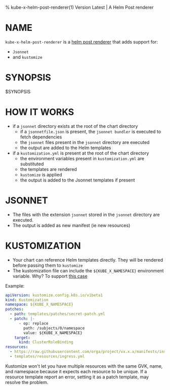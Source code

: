% kube-x-helm-post-renderer(1) Version Latest | A Helm Post renderer
# NAME

`kube-x-helm-post-renderer` is a  [helm post renderer](https://helm.sh/docs/topics/advanced/#post-rendering)
that adds support for:
* `Jsonnet` 
* and `kustomize`

# SYNOPSIS

$SYNOPSIS

# HOW IT WORKS

- if a `jsonnet` directory exists at the root of the chart directory
  - if a `jsonnetfile.json` is present, the `jsonnet bundler` is executed to fetch dependencies
  - the `jsonnet` files present in the `jsonnet` directory are executed 
  - the output are added to the Helm templates
- if a `kustomization.yml` is present at the root of the chart directory
  - the environment variables present in `kustomization.yml` are substituted
  - the templates are rendered
  - `kustomize` is applied
  - the output is added to the Jsonnet templates if present

# JSONNET

* The files with the extension `jsonnet` stored in the `jsonnet` directory are executed.
* The output is added as new manifest (ie new resources)

# KUSTOMIZATION

* Your chart can reference Helm templates directly. They will be rendered before passing them to `kustomize`
* The kustomization file can include the `${KUBE_X_NAMESPACE}` environment variable. Why? To support [this case](https://argo-cd.readthedocs.io/en/stable/operator-manual/installation/#installing-argo-cd-in-a-custom-namespace)


Example:
```yaml
apiVersion: kustomize.config.k8s.io/v1beta1
kind: Kustomization
namespace: ${KUBE_X_NAMESPACE}
patches:
  - path: templates/patches/secret-patch.yml
  - patch: |-
      - op: replace
        path: /subjects/0/namespace
        value: ${KUBE_X_NAMESPACE}
    target:
      kind: ClusterRoleBinding
resources:
  - https://raw.githubusercontent.com/orga/project/vx.x.x/manifests/install.yaml
  - templates/resources/ingress.yml
```


Kustomize won't let you have multiple resources with the same GVK, name, and namespace
because it expects each resource to be unique.
If a resource template report an error, setting it as a patch template, may resolve the problem. 
